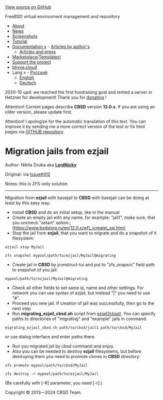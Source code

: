[View source on GitHub](https://github.com/cbsd/cbsd)

FreeBSD virtual environment management and repository

- [About](http://www.bsdstore.ru/en/about.html)
- [News](http://www.bsdstore.ru/en/news.html)
- [Screenshots](http://www.bsdstore.ru/en/screenshots.html)
- [Tutorial](http://www.bsdstore.ru/en/tutorial.html)
- [Documentation »](http://www.bsdstore.ru/en/docs.html)  - [Articles by author's](http://www.bsdstore.ru/en/articles.html)
  - [Articles and press](http://www.bsdstore.ru/en/press.html)
- [Marketplace(Templates)](https://marketplace.bsdstore.ru)
- [Support the project](http://www.bsdstore.ru/en/donate.html)
- [bhyve.cloud](http://www.bsdstore.ru/en/bhyve-cloud.html)
- Lang »  - [Русский](http://www.bsdstore.ru/ru/13.0.x/ezjail2cbsd_ssi.html)
  - [English](http://www.bsdstore.ru/en/13.0.x/ezjail2cbsd_ssi.html)
  - [Deutsch](http://www.bsdstore.ru/de/13.0.x/ezjail2cbsd_ssi.html)

2020-10 upd: we reached the first fundraising goal and rented a server in Hetzner for development! Thank you for [donating](https://www.patreon.com/clonos) !

Attention! Current pages describe **CBSD** version **13.0.x**. If you are using an older version, please update first.

Attention! I apologize for the automatic translation of this text. You can improve it by sending me a more correct version of the text or fix html pages via [GITHUB repository](https://github.com/cbsd/cbsd-wwwdoc).

# Migration jails from ezjail

Author: Nikita Druba aka **[LordNicky](https://github.com/cbsd/cbsd/issues/412)**

Original: via [Issue#412](https://github.com/cbsd/cbsd/issues/412)

Notes: this is ZFS-only solution

* * *

Migration from **ezjail** with basejail to **CBSD** with basejail can be doing at least by this easy way:

- Install **CBSD** and do an initial setup, like in the manual
- Create an empty jail with any name, for example: "jail1", make sure, that you uncheck "astart" option.; (https://www.bsdstore.ru/en/12.0.x/wf\_jcreate\_ssi.html;
- Stop the jail from **ezjail**, that you want to migrate and do a snapshot of it filesystem:


```
ezjail stop MyJail
```



```
zfs snapshot mypool/path/to/ezjail/MyJail@migrating
```

- Create jail in **CBSD** by jconstruct-tui and put to "zfs\_snapsrc" field path to snapshot of you jail:


```
mypool/path/to/ezjail/MyJail@migrating
```

- Check all other fields to set same ip, name and other settings. For network you can use syntax of ezjail, but instead "\|" you need to use "#".
- Proceed you new jail. If creation of jail was successfully, then go to the next step
- Run **migrating\_ezjail\_cbsd.sh** script from [ezjail2cbsd/](https://github.com/cbsd/cbsd_useful_stuff/tree/master/ezjail2cbsd). You can specify paths to directories of "migrating" and "example" jails in command:


```
migrating_ezjail_cbsd.sh path/to/cbsd/jail1 path/to/cbsd/MyJail
```


or use dialog interface and enter paths there.
- Run you migrated jail by cbsd command and enjoy.
- Also you can be needed to destroy **ezjail** filesystems, but before destroying them you need to promote clones in **CBSD** directory:

```
zfs promote mypool/path/to/cbsd/MyJail
```

```
zfs destroy -r mypool/path/to/ezjail/MyJail
```

(Be carefully with \[-R\] parameter, you need \[-r\].)

Copyright © 2013—2024 CBSD Team.

